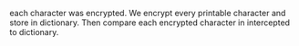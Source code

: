 each character was encrypted. We encrypt every printable character and store in dictionary. Then compare each encrypted character in intercepted to dictionary.
